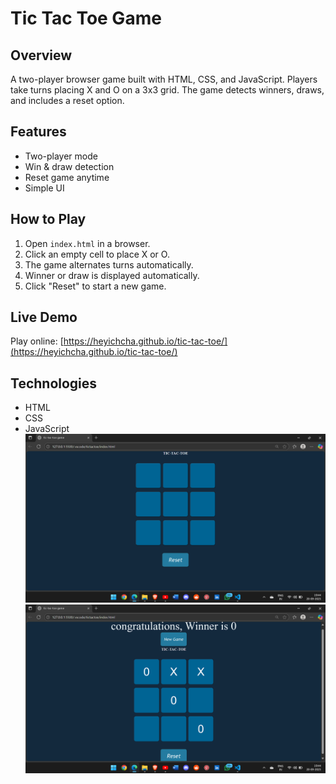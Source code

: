 # Tic Tac Toe Game

## Overview
A two-player browser game built with HTML, CSS, and JavaScript. Players take turns placing X and O on a 3x3 grid. The game detects winners, draws, and includes a reset option.

## Features
- Two-player mode
- Win & draw detection
- Reset game anytime
- Simple UI

## How to Play
1. Open `index.html` in a browser.
2. Click an empty cell to place X or O.
3. The game alternates turns automatically.
4. Winner or draw is displayed automatically.
5. Click "Reset" to start a new game.

## Live Demo
Play online: [https://heyichcha.github.io/tic-tac-toe/](https://heyichcha.github.io/tic-tac-toe/)

## Technologies
- HTML
- CSS
- JavaScript
![Tic Tac Toe Screenshot](assets/Screenshot1.png)
![Tic Tac Toe Screenshot](assets/Screenshot2.png)
